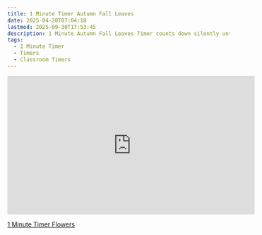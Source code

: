 ```yaml
---
title: 1 Minute Timer Autumn Fall Leaves
date: 2025-04-20T07:04:18
lastmod: 2025-09-30T17:53:45
description: 1 Minute Autumn Fall Leaves Timer counts down silently until it reaches 0:00 and then makes a sound to show time is up
tags:
  - 1 Minute Timer
  - Timers
  - Classroom Timers
---
```


<div class="iframe-16-9-container">
<iframe class="youTubeIframe" width="560" height="315" src="https://www.youtube.com/embed/y6MLdlQUHO4" title="YouTube video player" frameborder="0" allow="accelerometer; autoplay; clipboard-write; encrypted-media; gyroscope; picture-in-picture; web-share" referrerpolicy="strict-origin-when-cross-origin" allowfullscreen></iframe>
</div>

[1 Minute Timer Flowers](https://youtu.be/y6MLdlQUHO4)
